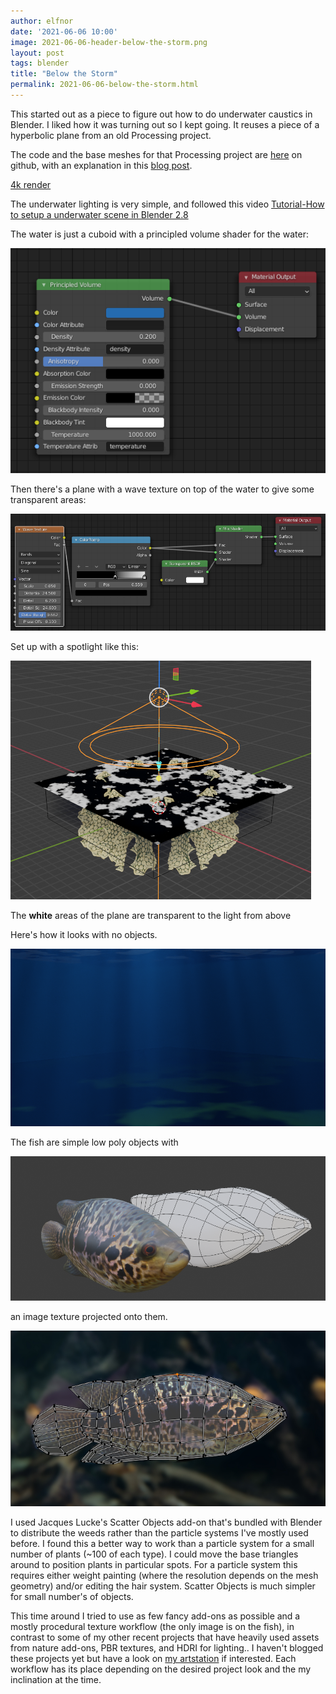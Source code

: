```yaml
---
author: elfnor
date: '2021-06-06 10:00'
image: 2021-06-06-header-below-the-storm.png
layout: post
tags: blender
title: "Below the Storm"
permalink: 2021-06-06-below-the-storm.html
---
```


This started out as a piece to figure out how to do underwater caustics in Blender. I liked how it was turning out so I kept going.  It reuses a piece of a hyperbolic plane from an old Processing project.

The code and the base meshes for that Processing project are [here](https://github.com/elfnor/hyperbolic_coral) on github, with an explanation in this [blog post](https://elfnor.com/larger-hyperbolic-tilings-in-3d-using-processing.html).

[4k render](../images/2021-06-06/underwater_111.jpg)

The underwater lighting is very simple, and followed this video [Tutorial-How to setup a underwater scene in Blender 2.8](https://www.youtube.com/watch?v=0Ui-3th9CSg)

The water is just a cuboid with a principled volume shader for the water:

![lighting setup](../images/2021-06-06/water_shader.png)

Then there's a plane with a wave texture on top of the water to give some transparent areas:

![](../images/2021-06-06/2021-05-30-16-25-36-image.png)

Set up with a spotlight like this:

![](../images/2021-06-06/2021-05-30-16-27-25-image.png)

The **white** areas of the plane are transparent to the light from above

Here's how it looks with no objects.

![](../images/2021-06-06/2021-05-30-16-32-39-image.png)

The fish are simple low poly objects with 

![fish](../images/2021-06-06/fish.png)

an image texture projected onto them.

![fish uv](../images/2021-06-06/fish_UV.png)

I used Jacques Lucke's Scatter Objects add-on that's bundled with Blender to distribute the weeds rather than the particle systems I've mostly used before. I found this a better way to work than a particle system for a small number of plants (\~100 of each type). I could move the base triangles around to position plants in particular spots. For a particle system this requires either weight painting (where the resolution depends on the mesh geometry) and/or editing the hair system. Scatter Objects is much simpler for small number's of objects. 

This time around I tried to use as few fancy add-ons as possible and a mostly procedural texture workflow (the only image is on the fish), in contrast to some of my other recent projects that have heavily used assets from nature add-ons, PBR textures, and HDRI for lighting.. I haven't blogged these projects yet but have a look on [my artstation](https://www.artstation.com/elfnor) if interested. Each workflow has its place depending on the desired project look and the my inclination at the time.
